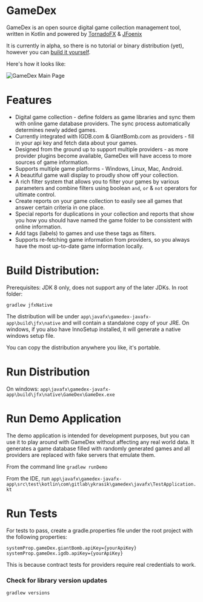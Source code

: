 # GameDex
GameDex is an open source digital game collection management tool,
written in Kotlin and powered by [TornadoFX](https://github.com/edvin/tornadofx) & [JFoenix](https://github.com/jfoenixadmin/JFoenix)

It is currently in alpha, so there is no tutorial or binary distribution (yet), however you can [build it yourself](#build-distribution).

Here's how it looks like:

![GameDex Main Page](https://gitlab.com/ykrasik/gamedex/wikis/uploads/c07c1ba86490dabb8dc29a2c5c8ffb07/GameDex_Main.JPG)

# Features
* Digital game collection - define folders as game libraries and sync them with online game database providers. The sync process automatically determines newly added games.
* Currently integrated with IGDB.com & GiantBomb.com as providers - fill in your api key and fetch data about your games.
* Designed from the ground up to support multiple providers - as more provider plugins become available, GameDex will have access to more sources of game information.
* Supports multiple game platforms - Windows, Linux, Mac, Android.
* A beautiful game wall display to proudly show off your collection.
* A rich filter system that allows you to filter your games by various parameters and combine filters using boolean `and`, `or` & `not` operators for ultimate control.
* Create reports on your game collection to easily see all games that answer certain criteria in one place.
* Special reports for duplications in your collection and reports that show you how you should have named the game folder to be consistent with online information.
* Add tags (labels) to games and use these tags as filters.
* Supports re-fetching game information from providers, so you always have the most up-to-date game information locally.

# Build Distribution:
Prerequisites: JDK 8 only, does not support any of the later JDKs. In root folder:

`gradlew jfxNative`

The distribution will be under `app\javafx\gamedex-javafx-app\build\jfx\native`
and will contain a standalone copy of your JRE.
On windows, if you also have InnoSetup installed, it will generate a native windows setup file.

You can copy the distribution anywhere you like, it's portable.

# Run Distribution
On windows: `app\javafx\gamedex-javafx-app\build\jfx\native\GameDex\GameDex.exe`

# Run Demo Application
The demo application is intended for development purposes,
but you can use it to play around with GameDex without affecting any real world data.
It generates a game database filled with randomly generated games and
all providers are replaced with fake servers that emulate them.

From the command line `gradlew runDemo`

From the IDE, run `app\javafx\gamedex-javafx-app\src\test\kotlin\com\gitlab\ykrasik\gamedex\javafx\TestApplication.kt`

# Run Tests
For tests to pass, create a gradle.properties file under the root project with the following properties:
```
systemProp.gameDex.giantBomb.apiKey={yourApiKey}
systemProp.gameDex.igdb.apiKey={yourApiKey}
```
This is because contract tests for providers require real credentials to work.

### Check for library version updates
`gradlew versions`